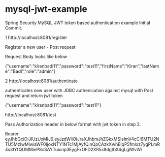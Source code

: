 # mysql-jwt-example
Spring Security MySQL JWT token based authentication example 
Initial Commit.

1 http://localhost:8081/register  

Register a new user - Post request

Request Body looks like below

{"username":"kiranbadi11","password":"test11","firstName":"Kiran","lastName":"Badi","role":"admin"}


2 http://localhost:8081/authenticate

authenticates new user with JDBC authenication against mysql with Post request and return jwt token

{"username":"kiranbadi11","password":"test11"}

http://localhost:8081/test

Pass Authorization header in below format with jwt token in step 2.

Bearer eyJhbGciOiJIUzUxMiJ9.eyJzdWIiOiJraXJhbmJhZGkxMSIsImV4cCI6MTU2NTU5MzIwMiwiaWF0IjoxNTY1NTc1MjAyfQ.nQpCAzkXwhEIqP5fmlxz7ygPLmR4s3IYfQUMMieP8cSAYTuiunp3EygFxOFD2XR5s8dgtbX4gLglWvWi
